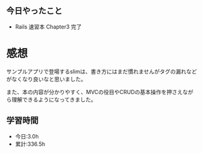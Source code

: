 ## 今日やったこと
- Rails 速習本 Chapter3 完了
 
# 感想
サンプルアプリで登場するslimは、書き方にはまだ慣れませんがタグの漏れなどがなくなり良いなと思いました。

また、本の内容が分かりやすく、MVCの役目やCRUDの基本操作を押さえながら理解できるようになってきました。

## 学習時間
- 今日:3.0h
- 累計:336.5h
